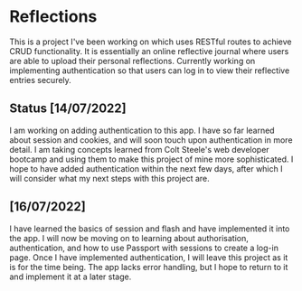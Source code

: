# Reflections
 This is a project I've been working on which uses RESTful routes to achieve CRUD functionality. It is essentially an online reflective journal where users are able to upload their personal reflections. Currently working on implementing authentication so that users can log in to view their reflective entries securely.   

 ## Status [14/07/2022]
I am working on adding authentication to this app. I have so far learned about session and cookies, and will soon touch upon authentication in more detail. I am taking concepts learned from Colt Steele's web developer bootcamp and using them to make this project of mine more sophisticated. I hope to have added authentication within the next few days, after which I will consider what my next steps with this project are. 

## [16/07/2022]
I have learned the basics of session and flash and have implemented it into the app. I will now be moving on to learning about authorisation, authentication, and how to use Passport with sessions to create a log-in page. Once I have implemented authentication, I will leave this project as it is for the time being. The app lacks error handling, but I hope to return to it and implement it at a later stage. 

